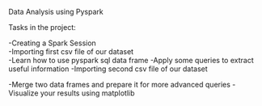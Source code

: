Data Analysis using Pyspark

Tasks in the project:

-Creating a Spark Session    
-Importing first csv file of our dataset     
-Learn how to use pyspark sql data frame
-Apply some queries to extract useful information 
-Importing second csv file of our dataset

-Merge two data frames  and prepare it for more advanced queries
-Visualize your results using matplotlib
